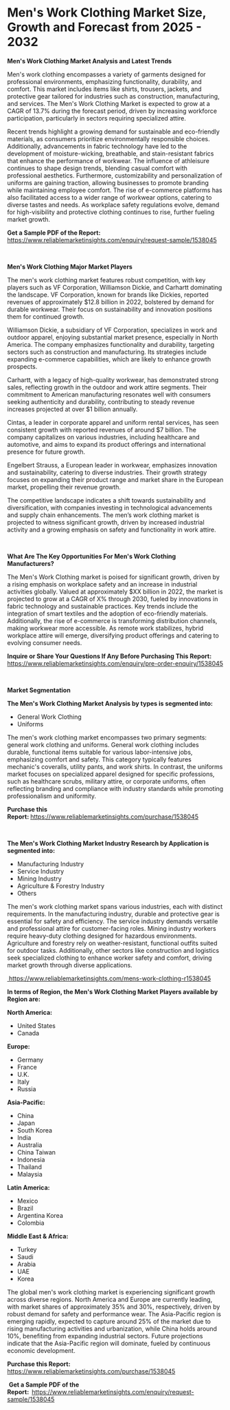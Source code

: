 <p><h1>Men's Work Clothing Market Size, Growth and Forecast from 2025 - 2032</h1></p><p><strong>Men's Work Clothing Market Analysis and Latest Trends</strong></p>
<p><p>Men's work clothing encompasses a variety of garments designed for professional environments, emphasizing functionality, durability, and comfort. This market includes items like shirts, trousers, jackets, and protective gear tailored for industries such as construction, manufacturing, and services. The Men's Work Clothing Market is expected to grow at a CAGR of 13.7% during the forecast period, driven by increasing workforce participation, particularly in sectors requiring specialized attire.</p><p>Recent trends highlight a growing demand for sustainable and eco-friendly materials, as consumers prioritize environmentally responsible choices. Additionally, advancements in fabric technology have led to the development of moisture-wicking, breathable, and stain-resistant fabrics that enhance the performance of workwear. The influence of athleisure continues to shape design trends, blending casual comfort with professional aesthetics. Furthermore, customizability and personalization of uniforms are gaining traction, allowing businesses to promote branding while maintaining employee comfort. The rise of e-commerce platforms has also facilitated access to a wider range of workwear options, catering to diverse tastes and needs. As workplace safety regulations evolve, demand for high-visibility and protective clothing continues to rise, further fueling market growth.</p></p>
<p><strong>Get a Sample PDF of the Report:&nbsp;</strong> <a href="https://www.reliablemarketinsights.com/enquiry/request-sample/1538045?utm_campaign=3148&utm_medium=2&utm_source=Github&utm_content=ia&utm_term=15042025&utm_id=mens-work-clothing">https://www.reliablemarketinsights.com/enquiry/request-sample/1538045</a></p>
<p>&nbsp;</p>
<p><strong>Men's Work Clothing Major Market Players</strong></p>
<p><p>The men's work clothing market features robust competition, with key players such as VF Corporation, Williamson Dickie, and Carhartt dominating the landscape. VF Corporation, known for brands like Dickies, reported revenues of approximately $12.8 billion in 2022, bolstered by demand for durable workwear. Their focus on sustainability and innovation positions them for continued growth.</p><p>Williamson Dickie, a subsidiary of VF Corporation, specializes in work and outdoor apparel, enjoying substantial market presence, especially in North America. The company emphasizes functionality and durability, targeting sectors such as construction and manufacturing. Its strategies include expanding e-commerce capabilities, which are likely to enhance growth prospects.</p><p>Carhartt, with a legacy of high-quality workwear, has demonstrated strong sales, reflecting growth in the outdoor and work attire segments. Their commitment to American manufacturing resonates well with consumers seeking authenticity and durability, contributing to steady revenue increases projected at over $1 billion annually.</p><p>Cintas, a leader in corporate apparel and uniform rental services, has seen consistent growth with reported revenues of around $7 billion. The company capitalizes on various industries, including healthcare and automotive, and aims to expand its product offerings and international presence for future growth.</p><p>Engelbert Strauss, a European leader in workwear, emphasizes innovation and sustainability, catering to diverse industries. Their growth strategy focuses on expanding their product range and market share in the European market, propelling their revenue growth.</p><p>The competitive landscape indicates a shift towards sustainability and diversification, with companies investing in technological advancements and supply chain enhancements. The men’s work clothing market is projected to witness significant growth, driven by increased industrial activity and a growing emphasis on safety and functionality in work attire.</p></p>
<p>&nbsp;</p>
<p><strong>What Are The Key Opportunities For Men's Work Clothing Manufacturers?</strong></p>
<p><p>The Men's Work Clothing market is poised for significant growth, driven by a rising emphasis on workplace safety and an increase in industrial activities globally. Valued at approximately $XX billion in 2022, the market is projected to grow at a CAGR of X% through 2030, fueled by innovations in fabric technology and sustainable practices. Key trends include the integration of smart textiles and the adoption of eco-friendly materials. Additionally, the rise of e-commerce is transforming distribution channels, making workwear more accessible. As remote work stabilizes, hybrid workplace attire will emerge, diversifying product offerings and catering to evolving consumer needs.</p></p>
<p><strong>Inquire or Share Your Questions If Any Before Purchasing This Report:</strong> <a href="https://www.reliablemarketinsights.com/enquiry/pre-order-enquiry/1538045?utm_campaign=3148&utm_medium=2&utm_source=Github&utm_content=ia&utm_term=15042025&utm_id=mens-work-clothing">https://www.reliablemarketinsights.com/enquiry/pre-order-enquiry/1538045</a></p>
<p>&nbsp;</p>
<p><strong>Market Segmentation</strong></p>
<p><strong>The Men's Work Clothing Market Analysis by types is segmented into:</strong></p>
<p><ul><li>General Work Clothing</li><li>Uniforms</li></ul></p>
<p><p>The men's work clothing market encompasses two primary segments: general work clothing and uniforms. General work clothing includes durable, functional items suitable for various labor-intensive jobs, emphasizing comfort and safety. This category typically features mechanic's coveralls, utility pants, and work shirts. In contrast, the uniforms market focuses on specialized apparel designed for specific professions, such as healthcare scrubs, military attire, or corporate uniforms, often reflecting branding and compliance with industry standards while promoting professionalism and uniformity.</p></p>
<p><strong>Purchase this Report:&nbsp;</strong><a href="https://www.reliablemarketinsights.com/purchase/1538045?utm_campaign=3148&utm_medium=2&utm_source=Github&utm_content=ia&utm_term=15042025&utm_id=mens-work-clothing">https://www.reliablemarketinsights.com/purchase/1538045</a></p>
<p>&nbsp;</p>
<p><strong>The Men's Work Clothing Market Industry Research by Application is segmented into:</strong></p>
<p><ul><li>Manufacturing Industry</li><li>Service Industry</li><li>Mining Industry</li><li>Agriculture & Forestry Industry</li><li>Others</li></ul></p>
<p><p>The men's work clothing market spans various industries, each with distinct requirements. In the manufacturing industry, durable and protective gear is essential for safety and efficiency. The service industry demands versatile and professional attire for customer-facing roles. Mining industry workers require heavy-duty clothing designed for hazardous environments. Agriculture and forestry rely on weather-resistant, functional outfits suited for outdoor tasks. Additionally, other sectors like construction and logistics seek specialized clothing to enhance worker safety and comfort, driving market growth through diverse applications.</p></p>
<p><a href="https://www.reliablemarketinsights.com/mens-work-clothing-r1538045?utm_campaign=3148&utm_medium=2&utm_source=Github&utm_content=ia&utm_term=15042025&utm_id=mens-work-clothing">&nbsp;https://www.reliablemarketinsights.com/mens-work-clothing-r1538045</a></p>
<p><strong>In terms of Region, the Men's Work Clothing Market Players available by Region are:</strong></p>
<p>
    <p> <strong> North America: </strong>
        <ul>
            <li>United States</li>
            <li>Canada</li>
        </ul>
        </p> 
    <p> <strong> Europe: </strong>
        <ul>
            <li>Germany</li>
            <li>France</li>
            <li>U.K.</li>
            <li>Italy</li>
            <li>Russia</li>
        </ul>
        </p> 
    <p> <strong> Asia-Pacific: </strong>
        <ul>
            <li>China</li>
            <li>Japan</li>
            <li>South Korea</li>
            <li>India</li>
            <li>Australia</li>
            <li>China Taiwan</li>
            <li>Indonesia</li>
            <li>Thailand</li>
            <li>Malaysia</li>
        </ul>
        </p> 
    <p> <strong> Latin America: </strong>
        <ul>
            <li>Mexico</li>
            <li>Brazil</li>
            <li>Argentina Korea</li>
            <li>Colombia</li>
        </ul>
        </p> 
    <p> <strong> Middle East & Africa: </strong>
        <ul>
            <li>Turkey</li>
            <li>Saudi</li>
            <li>Arabia</li>
            <li>UAE</li>
            <li>Korea</li>
        </ul>
    </p>
    </p>
<p><p>The global men's work clothing market is experiencing significant growth across diverse regions. North America and Europe are currently leading, with market shares of approximately 35% and 30%, respectively, driven by robust demand for safety and performance wear. The Asia-Pacific region is emerging rapidly, expected to capture around 25% of the market due to rising manufacturing activities and urbanization, while China holds around 10%, benefiting from expanding industrial sectors. Future projections indicate that the Asia-Pacific region will dominate, fueled by continuous economic development.</p></p>
<p><strong>Purchase this Report: </strong><a href="https://www.reliablemarketinsights.com/purchase/1538045?utm_campaign=3148&utm_medium=2&utm_source=Github&utm_content=ia&utm_term=15042025&utm_id=mens-work-clothing">https://www.reliablemarketinsights.com/purchase/1538045</a></p>
<p>&nbsp;<strong>Get a Sample PDF of the Report:&nbsp;&nbsp;</strong><a href="https://www.reliablemarketinsights.com/enquiry/request-sample/1538045?utm_campaign=3148&utm_medium=2&utm_source=Github&utm_content=ia&utm_term=15042025&utm_id=mens-work-clothing">https://www.reliablemarketinsights.com/enquiry/request-sample/1538045</a></p>
<p><strong></strong></p>
<p><p></p><p></p><p></p></p>